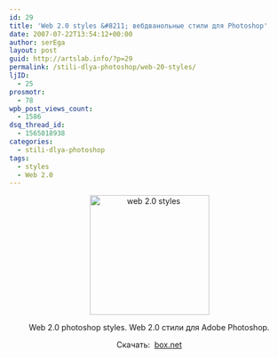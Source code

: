 ```yaml
---
id: 29
title: 'Web 2.0 styles &#8211; вебдванольные стили для Photoshop'
date: 2007-07-22T13:54:12+00:00
author: serEga
layout: post
guid: http://artslab.info/?p=29
permalink: /stili-dlya-photoshop/web-20-styles/
ljID:
  - 25
prosmotr:
  - 78
wpb_post_views_count:
  - 1586
dsq_thread_id:
  - 1565018938
categories:
  - stili-dlya-photoshop
tags:
  - styles
  - Web 2.0
---
```

<p style="text-align: center">
  <img src="{{site.img_cdn}}/web20zv5.png" title="web 2.0 styles" alt="web 2.0 styles" border="0" height="215" width="215" />
</p>

<p style="text-align: center">
  Web 2.0 photoshop styles. Web 2.0 стили для Adobe Photoshop.
</p>

<p style="text-align: center" align="center">
  Скачать:  <a href="http://www.box.net/shared/142kbhl991" target="_blank" title="download from box.net">box.net</a>
</p>
